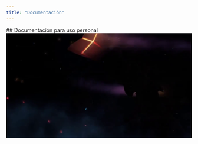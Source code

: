 ```yaml
---
title: "Documentación"
---
```

<div class='text-center'>
## Documentación para uso personal
</div>
<img src="/img/lucian.png">
